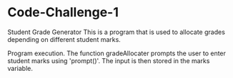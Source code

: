 # Code-Challenge-1
Student Grade Generator
This is a program that is used to allocate grades depending on different student marks. 

Program execution.
The function gradeAllocater prompts the user to enter student marks using 'prompt()'. The input is then stored in the marks variable.
